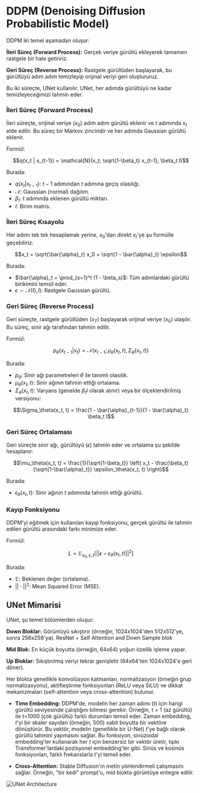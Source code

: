 # DDPM (Denoising Diffusion Probabilistic Model)

DDPM iki temel aşamadan oluşur:

**İleri Süreç (Forward Process):** Gerçek veriye gürültü ekleyerek tamamen rastgele bir hale getiririz.

**Geri Süreç (Reverse Process):** Rastgele gürültüden başlayarak, bu gürültüyü adım adım temizleyip orijinal veriyi geri oluştururuz.

Bu iki süreçte, UNet kullanılır. UNet, her adımda gürültüyü ne kadar temizleyeceğimizi tahmin eder.

### İleri Süreç (Forward Process)

İleri süreçte, orijinal veriye ($x_0$) adım adım gürültü eklenir ve $t$ adımında $x_t$ elde edilir. Bu süreç bir Markov zinciridir ve her adımda Gaussian gürültü eklenir.

Formül:

$$q(x_t | x_{t-1}) = \mathcal{N}(x_t; \sqrt{1-\beta_t} x_{t-1}, \beta_t I)$$

Burada:
- $q(x_t | x_{t-1})$: $t-1$ adımından $t$ adımına geçiş olasılığı.
- $\mathcal{N}$: Gaussian (normal) dağılım.
- $\beta_t$: $t$ adımında eklenen gürültü miktarı.
- $I$: Birim matris.

### İleri Süreç Kısayolu

Her adımı tek tek hesaplamak yerine, $x_0$'dan direkt $x_t$'ye şu formülle geçebiliriz:

$$x_t = \sqrt{\bar{\alpha}_t} x_0 + \sqrt{1 - \bar{\alpha}_t} \epsilon$$

Burada:
- $\bar{\alpha}_t = \prod_{s=1}^t (1 - \beta_s)$: Tüm adımlardaki gürültü birikimini temsil eder.
- $\epsilon \sim \mathcal{N}(0, I)$: Rastgele Gaussian gürültü.


### Geri Süreç (Reverse Process)

Geri süreçte, rastgele gürültüden ($x_T$) başlayarak orijinal veriye ($x_0$) ulaşılır. Bu süreç, sinir ağı tarafından tahmin edilir.

Formül:

$$p_\theta(x_{t-1} | x_t) = \mathcal{N}(x_{t-1}; \mu_\theta(x_t, t), \Sigma_\theta(x_t, t))$$

Burada:
- $p_\theta$: Sinir ağı parametreleri $\theta$ ile tanımlı olasılık.
- $\mu_\theta(x_t, t)$: Sinir ağının tahmin ettiği ortalama.
- $\Sigma_\theta(x_t, t)$: Varyans (genelde $\beta_t I$ olarak alınır) veya bir ölçeklendirilmiş versiyonu:

$$\Sigma_\theta(x_t, t) = \frac{1 - \bar{\alpha}_{t-1}}{1 - \bar{\alpha}_t} \beta_t I$$


### Geri Süreç Ortalaması

Geri süreçte sinir ağı, gürültüyü ($\epsilon$) tahmin eder ve ortalama şu şekilde hesaplanır:

$$\mu_\theta(x_t, t) = \frac{1}{\sqrt{1-\beta_t}} \left( x_t - \frac{\beta_t}{\sqrt{1-\bar{\alpha}_t}} \epsilon_\theta(x_t, t) \right)$$

Burada:
- $\epsilon_\theta(x_t, t)$: Sinir ağının $t$ adımında tahmin ettiği gürültü.

### Kayıp Fonksiyonu

DDPM'yi eğitmek için kullanılan kayıp fonksiyonu, gerçek gürültü ile tahmin edilen gürültü arasındaki farkı minimize eder.

Formül:

$$L = \mathbb{E}_{x_0, \epsilon, t} \left[ || \epsilon - \epsilon_\theta(x_t, t) ||^2 \right]$$

Burada:
- $\mathbb{E}$: Beklenen değer (ortalama).
- $|| \cdot ||^2$: Mean Squared Error (MSE).

## UNet Mimarisi

UNet, şu temel bölümlerden oluşur:

**Down Bloklar:** Görüntüyü sıkıştırır (örneğin, 1024x1024'den 512x512'ye, sonra 256x256'ya). ResNet + Self Attention and Down Sample blok

**Mid Blok:** En küçük boyutta (örneğin, 64x64) yoğun özellik işleme yapar.

**Up Bloklar:** Sıkıştırılmış veriyi tekrar genişletir (64x64'ten 1024x1024'e geri döner).

Her blokta genellikle konvolüsyon katmanları, normalizasyon (örneğin grup normalizasyonu), aktifleştirme fonksiyonları (ReLU veya SiLU) ve dikkat mekanizmaları (self-attention veya cross-attention) bulunur.

- **Time Embedding:** DDPM'de, modelin her zaman adımı ($t$) için hangi gürültü seviyesinde çalıştığını bilmesi gerekir. Örneğin, t = 1 (az gürültü) ile t=1000 (çok gürültü) farklı durumları temsil eder. Zaman embedding, $t$'yi bir skaler sayıdan (örneğin, 500) sabit boyutta bir vektöre dönüştürür. Bu vektör, modelin (genellikle bir U-Net) $t$'ye bağlı olarak gürültü tahmini yapmasını sağlar. Bu fonksiyon, sinüzoidal embedding'ler kullanarak her $t$ için benzersiz bir vektör üretir, tıpkı Transformer'lardaki pozisyonel embedding'ler gibi. Sinüs ve kosinüs fonksiyonları, farklı frekanslarla $t$'yi temsil eder.

- **Cross-Attention:** Stable Diffusion'ın metin yönlendirmeli çalışmasını sağlar. Örneğin, "bir kedi" prompt'u, mid blokta görüntüye entegre edilir.

![UNet Architecture](https://media.springernature.com/lw685/springer-static/image/art%3A10.1007%2Fs11554-021-01166-z/MediaObjects/11554_2021_1166_Fig7_HTML.png)
